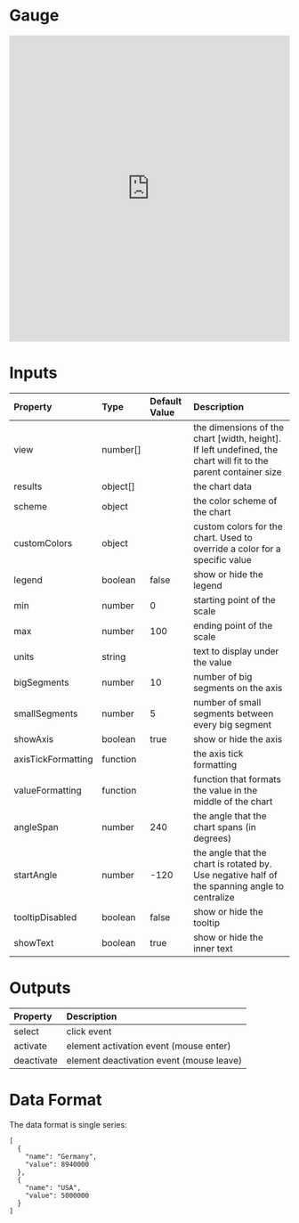 # Gauge

<iframe width="100%" height="550" frameborder="0" src="https://embed.plnkr.co/MylIDCFIpzg1oH5tatDs?show=preview">
</iframe>

# Inputs


| Property           | Type     | Default Value | Description                                                                                                     |
|:-------------------|:---------|:--------------|:----------------------------------------------------------------------------------------------------------------|
| view               | number[] |               | the dimensions of the chart [width, height]. If left undefined, the chart will fit to the parent container size |
| results            | object[] |               | the chart data                                                                                                  |
| scheme             | object   |               | the color scheme of the chart                                                                                   |
| customColors       | object   |               | custom colors for the chart. Used to override a color for a specific value                                      |
| legend             | boolean  | false         | show or hide the legend                                                                                         |
| min                | number   | 0             | starting point of the scale                                                                                     |
| max                | number   | 100           | ending point of the scale                                                                                       |
| units              | string   |               | text to display under the value                                                                                 |
| bigSegments        | number   | 10            | number of big segments on the axis                                                                              |
| smallSegments      | number   | 5             | number of small segments between every big segment                                                              |
| showAxis           | boolean  | true          | show or hide the axis                                                                                           |
| axisTickFormatting | function |               | the axis tick formatting                                                                                        |
| valueFormatting    | function |               | function that formats the value in the middle of the chart                                                      |
| angleSpan          | number   | 240           | the angle that the chart spans (in degrees)                                                                     |
| startAngle         | number   | -120          | the angle that the chart is rotated by. Use negative half of the spanning angle to centralize                   |
| tooltipDisabled    | boolean  | false         | show or hide the tooltip                                                                                        |
| showText           | boolean  | true          | show or hide the inner text

# Outputs

| Property   | Description                              |
|:-----------|:-----------------------------------------|
| select     | click event                              |
| activate   | element activation event (mouse enter)   |
| deactivate | element deactivation event (mouse leave) |

# Data Format

The data format is single series:

```
[
  {
    "name": "Germany",
    "value": 8940000
  },
  {
    "name": "USA",
    "value": 5000000
  }
]
```
